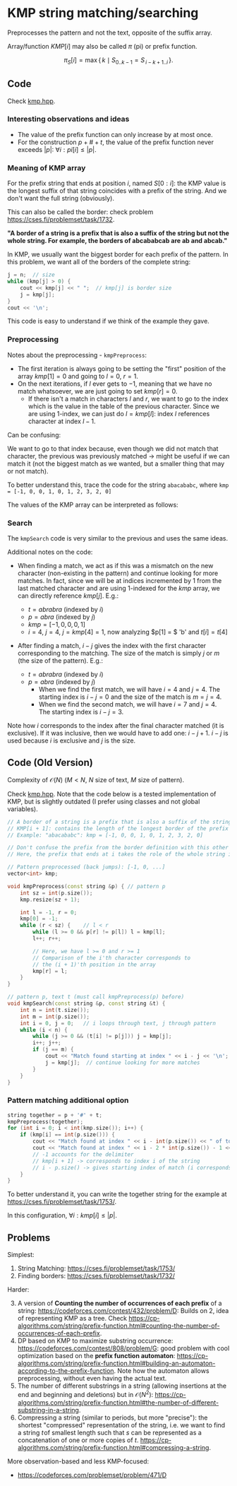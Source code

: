 # KMP string matching/searching
Preprocesses the pattern and not the text, opposite of the suffix array.

Array/function $KMP[i]$ may also be called $\pi$ (pi) or prefix function.

$$
\pi_S[i] = \max\{\, k \mid S_{0..k-1} = S_{\,i-k+1..i} \,\}.
$$

## Code
Check [kmp.hpp](kmp.hpp).


### Interesting observations and ideas

- The value of the prefix function can only increase by at most once.
- For the construction $p + \# + t$, the value of the prefix function never exceeds $|p|$: $\forall i: pi[i] \le |p|$.


### Meaning of KMP array
For the prefix string that ends at position $i$, named $S[0:i]$: the KMP value is the longest suffix of that string coincides with a prefix of the string. And we don't want the full string (obviously).

This can also be called the border: check problem https://cses.fi/problemset/task/1732.

**"A border of a string is a prefix that is also a suffix of the string but not the whole string. For example, the borders of abcababcab are ab and abcab."**

In KMP, we usually want the biggest border for each prefix of the pattern. In this problem, we want all of the borders of the complete string:
```cpp
j = n;  // size
while (kmp[j] > 0) {
    cout << kmp[j] << " ";  // kmp[j] is border size
    j = kmp[j];
}
cout << '\n';
```

This code is easy to understand if we think of the example they gave.


### Preprocessing

Notes about the preprocessing - `kmpPreprocess`:
- The first iteration is always going to be setting the "first" position of the array $kmp[1] = 0$ and going to $l = 0$, $r = 1$.
- On the next iterations, if $l$ ever gets to $-1$, meaning that we have no match whatsoever, we are just going to set $kmp[r] = 0$.
    * If there isn't a match in characters $l$ and $r$, we want to go to the index which is the value in the table of the previous character. Since we are using 1-index, we can just do $l = kmp[l]$: index $l$ references character at index $l - 1$.


Can be confusing:

We want to go to that index because, even though we did not match that character, the previous was previously matched -> might be useful if we can match it (not the biggest match as we wanted, but a smaller thing that may or not match).

To better understand this, trace the code for the string `abacababc`, where `kmp = [-1, 0, 0, 1, 0, 1, 2, 3, 2, 0]`

The values of the KMP array can be interpreted as follows:

### Search

The `kmpSearch` code is very similar to the previous and uses the same ideas.

Additional notes on the code:
- When finding a match, we act as if this was a mismatch on the new character (non-existing in the pattern) and continue looking for more matches. In fact, since we will be at indices incremented by 1 from the last matched character and are using 1-indexed for the $kmp$ array, we can directly reference $kmp[j]$. E.g.:
    - $t = abrabra$ (indexed by $i$)
    - $p = abra$ (indexed by $j$)
    - $kmp = [-1, 0, 0, 0, 1]$
    - $i = 4$, $j = 4$, $j = kmp[4] = 1$, now analyzing $p[1] = $ 'b' and $t[i] = t[4]$

- After finding a match, $i - j$ gives the index with the first character corresponding to the matching. The size of the match is simply $j$ or $m$ (the size of the pattern). E.g.:
    - $t = abrabra$ (indexed by $i$)
    - $p = abra$ (indexed by $j$)
        - When we find the first match, we will have $i = 4$ and $j = 4$. The starting index is $i - j = 0$ and the size of the match is $m = j = 4$.
        - When we find the second match, we will have $i = 7$ and $j = 4$. The starting index is $i - j = 3$.

Note how $i$ corresponds to the index after the final character matched (it is exclusive). If it was inclusive, then we would have to add one: $i - j + 1$. $i - j$ is used because $i$ is exclusive and $j$ is the size.

## Code (Old Version)
Complexity of $\mathcal{O}(N)$ ($M < N$, $N$ size of text, $M$ size of pattern).

Check [kmp.hpp](kmp.hpp). Note that the code below is a tested implementation of KMP, but is slightly outdated (I prefer using classes and not global variables).

```cpp
// A border of a string is a prefix that is also a suffix of the string (but not the whole string). For example, the borders of "abcababcab" and "ab" and "abcab".
// KMP[i + 1]: contains the length of the longest border of the prefix of P that ends at i
// Example: "abacababc": kmp = [-1, 0, 0, 1, 0, 1, 2, 3, 2, 0]

// Don't confuse the prefix from the border definition with this other prefix.
// Here, the prefix that ends at i takes the role of the whole string in the border definition.

// Pattern preprocessed (back jumps): [-1, 0, ...]
vector<int> kmp;

void kmpPreprocess(const string &p) { // pattern p
    int sz = int(p.size());
    kmp.resize(sz + 1);

    int l = -1, r = 0;
    kmp[0] = -1;
    while (r < sz) {    // l < r
        while (l >= 0 && p[r] != p[l]) l = kmp[l];
        l++; r++;

        // Here, we have l >= 0 and r >= 1
        // Comparison of the i'th character corresponds to
        // the (i + 1)'th position in the array
        kmp[r] = l;
    }
}

// pattern p, text t (must call kmpPreprocess(p) before)
void kmpSearch(const string &p, const string &t) {
    int n = int(t.size());
    int m = int(p.size());
    int i = 0, j = 0;   // i loops through text, j through pattern
    while (i < n) {
        while (j >= 0 && (t[i] != p[j])) j = kmp[j];
        i++; j++;
        if (j == m) {
            cout << "Match found starting at index " << i - j << '\n';
            j = kmp[j];  // continue looking for more matches 
        }
    }
}
```

### Pattern matching additional option
```cpp
string together = p + '#' + t;
kmpPreprocess(together);
for (int i = 0; i < int(kmp.size()); i++) {
    if (kmp[i] == int(p.size())) {
        cout << "Match found at index " << i - int(p.size()) << " of together\n";
        cout << "Match found at index " << i - 2 * int(p.size()) - 1 << " of text\n";
        // -1 accounts for the delimiter
        // kmp[i + 1] -> corresponds to index i of the string
        // i - p.size() -> gives starting index of match (i corresponds to S[i - 1])
    }
}
```

To better understand it, you can write the together string for the example at https://cses.fi/problemset/task/1753/.

In this configuration, $\forall i: kmp[i] \le |p|$.

## Problems
Simplest:
1. String Matching: https://cses.fi/problemset/task/1753/
2. Finding borders: https://cses.fi/problemset/task/1732/

Harder:

3. A version of **Counting the number of occurrences of each prefix** of a string: https://codeforces.com/contest/432/problem/D: Builds on 2, idea of representing KMP as a tree. Check https://cp-algorithms.com/string/prefix-function.html#counting-the-number-of-occurrences-of-each-prefix.
4. DP based on KMP to maximize substring occurrence: https://codeforces.com/contest/808/problem/G: good problem with cool optimization based on the **prefix function automaton**: https://cp-algorithms.com/string/prefix-function.html#building-an-automaton-according-to-the-prefix-function. Note how the automaton allows preprocessing, without even having the actual text.
5. The number of different substrings in a string (allowing insertions at the end and beginning and deletions) but in $\mathcal{O}(N^2)$: https://cp-algorithms.com/string/prefix-function.html#the-number-of-different-substring-in-a-string.
6. Compressing a string (similar to periods, but more "precise"): the shortest "compressed" representation of the string, i.e. we want to find a string $t$ of smallest length such that $s$ can be represented as a concatenation of one or more copies of $t$. https://cp-algorithms.com/string/prefix-function.html#compressing-a-string.


More observation-based and less KMP-focused:
- https://codeforces.com/problemset/problem/471/D
